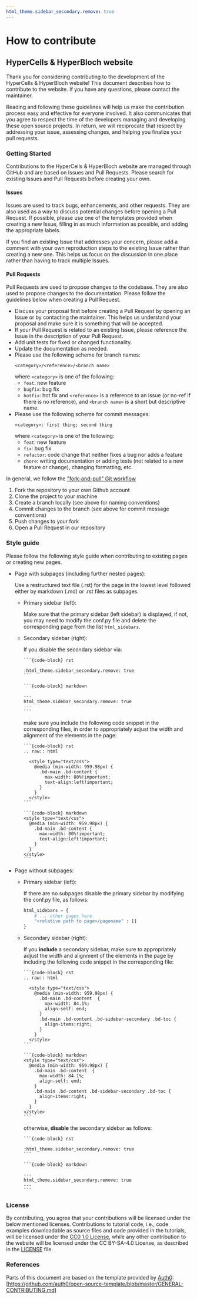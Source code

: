 ```yaml
---
html_theme.sidebar_secondary.remove: true
---
```


<style type="text/css">
      @media (min-width: 959.98px) {
        .bd-main .bd-content {
            max-width: 80%!important; 
            text-align:left!important;
            }
        }
</style>


# How to contribute


## HyperCells & HyperBloch website

Thank you for considering contributing to the development of the HyperCells & HyperBloch website!
This document describes how to contribute to the website. If you have any questions,
please contact the maintainer.

Reading and following these guidelines will help us make the contribution process
easy and effective for everyone involved. It also communicates that you agree to
respect the time of the developers managing and developing these open source projects.
In return, we will reciprocate that respect by addressing your issue, assessing changes,
and helping you finalize your pull requests.


### Getting Started

Contributions to the HyperCells & HyperBloch website are managed through GitHub and are based on Issues
and Pull Requests. Please search for existing Issues and Pull Requests before creating
your own.

#### Issues

Issues are used to track bugs, enhancements, and other requests. They are also
used as a way to discuss potential changes before opening a Pull Request.
If possible, please use one of the templates provided when creating a new Issue,
filling in as much information as possible, and adding the appropriate labels.

If you find an existing Issue that addresses your concern, please add a comment
with your own reproduction steps to the existing Issue rather than creating a new
one. This helps us focus on the discussion in one place rather than having to track
multiple Issues.

#### Pull Requests

Pull Requests are used to propose changes to the codebase. They are also used
to propose changes to the documentation. Please follow the guidelines below when
creating a Pull Request.

- Discuss your proposal first before creating a Pull Request by opening an Issue
  or by contacting the maintainer. This helps us understand your proposal and make
  sure it is something that will be accepted.
- If your Pull Request is related to an existing Issue, please reference the Issue
  in the description of your Pull Request.
- Add unit tests for fixed or changed functionality.
- Update the documentation as needed.
- Please use the following scheme for branch names:
  ```
  <category>/<reference>/<branch name>
  ```
  where `<category>` is one of the following:
    - `feat`: new feature
    - `bugfix`: bug fix
    - `hotfix`: hot fix
  and `<reference>` is a reference to an issue (or no-ref if there is no reference),
  and `<branch name>` is a short but descriptive name.
- Please use the following scheme for commit messages:
  ```
  <category>: first thing; second thing
  ```
  where `<category>` is one of the following:
  - `feat`: new feature
  - `fix`: bug fix
  - `refactor`: code change that neither fixes a bug nor adds a feature
  - `chore`: writing documentation or adding tests (not related to a new feature or change), changing formatting, etc.

In general, we follow the <a target="_blank" href="https://github.com/susam/gitpr">"fork-and-pull" Git workflow</a>
1. Fork the repository to your own Github account
2. Clone the project to your machine
3. Create a branch locally (see above for naming conventions)
4. Commit changes to the branch (see above for commit message conventions)
5. Push changes to your fork
6. Open a Pull Request in our repository

### Style guide

Please follow the following style guide when contributing to existing pages or creating new pages. 

- Page with subpages (including further nested pages): 

  Use a restructured text file (.rst) for the page in the lowest level followed either by markdown 
  (.md) or .rst files as subpages. 
  - Primary sidebar (left):

    Make sure that the primary sidebar (left sidebar) is displayed, if not, you may need 
    to modify the conf.py file and delete the corresponding page from the list `html_sidebars`.
  - Secondary sidebar (right):

    If you disable the secondary sidebar via:

    ````{tab-set-code}
    ```{code-block} rst
    
    :html_theme.sidebar_secondary.remove: true
    ```

    ```{code-block} markdown

    ---
    html_theme.sidebar_secondary.remove: true
    ---
    ```
    ````

    make sure you include the following code snippet in the corresponding files, 
    in order to appropriately adjust the width and alignment of the elements in the page:

    ````{tab-set-code}
    ```{code-block} rst
    .. raw:: html

      <style type="text/css">
        @media (min-width: 959.98px) {
          .bd-main .bd-content {
            max-width: 80%!important; 
            text-align:left!important;
          }
        }
      </style>
    ```

    ```{code-block} markdown
    <style type="text/css">
      @media (min-width: 959.98px) {
        .bd-main .bd-content {
          max-width: 80%!important; 
          text-align:left!important;
        }
      }
    </style>
    ```
    ````

- Page without subpages: 

  - Primary sidebar (left):

    If there are no subpages disable the primary sidebar by modifying
    the conf.py file,  as follows:
    ```python
    html_sidebars = { 
	    # ... other pages here
	    "<relative path to page>/pagename" : []
    }
    ```
  - Secondary sidebar (right):
  
    If you **include** a secondary sidebar, make sure to appropriately adjust the width and alignment 
    of the elements in the page by including the following code snippet in the corresponding file:

    ````{tab-set-code}
    ```{code-block} rst
    .. raw:: html

      <style type="text/css">
        @media (min-width: 959.98px) {
          .bd-main .bd-content  {
            max-width: 84.1%;
            align-self: end;
          }
          .bd-main .bd-content .bd-sidebar-secondary .bd-toc {
            align-items:right;
          }
        }
      </style>
    ```

    ```{code-block} markdown
    <style type="text/css">
      @media (min-width: 959.98px) {
        .bd-main .bd-content  {
          max-width: 84.1%;
          align-self: end;
        }
        .bd-main .bd-content .bd-sidebar-secondary .bd-toc {
          align-items:right;
        }
      }
    </style>
    ```
    ````

    otherwise, **disable** the secondary sidebar as follows:

    ````{tab-set-code}
    ```{code-block} rst
 
    :html_theme.sidebar_secondary.remove: true
    ```

    ```{code-block} markdown

    ---
    html_theme.sidebar_secondary.remove: true
    ---
    ```
    ````

### License

By contributing, you agree that your contributions will be licensed under the below
mentioned licenses.
Contributions to tutorial code, i.e., code examples downloadable as source files and
code provided in the tutorials, will be licensed under the
<a target="_blank" href="../../misc/LICENSE/LICENSE_HCHBWebCode.txt">CC0 1.0 License</a>,
while any other contribution to the website will be licensed under the CC BY-SA-4.0 License,
as described in the <a target="_blank" href="../../misc/LICENSE/LICENSE_HCHBWeb.txt">LICENSE</a> file.

### References

Parts of this document are based on the template provided by <a target="_blank" href="https://github.com/auth0">Auth0</a>:
<a target="_blank" href="https://github.com/auth0/open-source-template/blob/master/GENERAL-CONTRIBUTING.md">[https://github.com/auth0/open-source-template/blob/master/GENERAL-CONTRIBUTING.md]</a> 